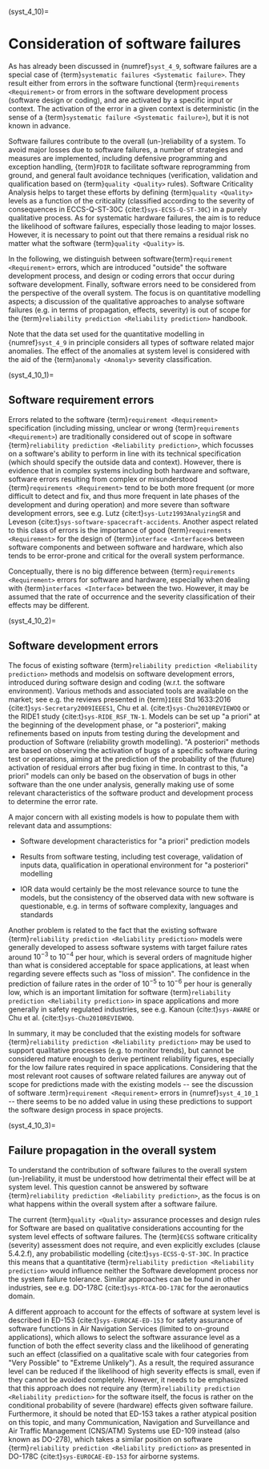 (syst_4_10)=
# Consideration of software failures

As has already been discussed in {numref}`syst_4_9`, software failures are a special case of {term}`systematic failures <Systematic failure>`. They result either from errors in the software functional {term}`requirements <Requirement>` or from errors in the software development process (software design or coding), and are activated by a specific input or context. The activation of the error in a given context is deterministic (in the sense of a {term}`systematic failure <Systematic failure>`), but it is not known in advance.

Software failures contribute to the overall (un-)reliability of a system. To avoid major losses due to software failures, a number of strategies and measures are implemented, including defensive programming and exception handling, {term}`FDIR` to facilitate software reprogramming from ground, and general fault avoidance techniques (verification, validation and qualification based on {term}`quality <Quality>` rules). Software Criticality Analysis helps to target these efforts by defining {term}`quality <Quality>` levels as a function of the criticality (classified according to the severity of consequences in ECCS-Q-ST-30C {cite:t}`sys-ECSS-Q-ST-30C`) in a purely qualitative process. As for systematic hardware failures, the aim is to reduce the likelihood of software failures, especially those leading to major losses. However, it is necessary to point out that there remains a residual risk no matter what the software {term}`quality <Quality>` is.

In the following, we distinguish between software{term}`requirement <Requirement>` errors, which are introduced "outside" the software development process, and design or coding errors that occur during software development. Finally, software errors need to be considered from the perspective of the overall system. The focus is on quantitative modelling aspects; a discussion of the qualitative approaches to analyse software failures (e.g. in terms of propagation, effects, severity) is out of scope for the {term}`reliability prediction <Reliability prediction>` handbook.

Note that the data set used for the quantitative modelling in {numref}`syst_4_9` in principle considers all types of software related major anomalies. The effect of the anomalies at system level is considered with the aid of the {term}`anomaly <Anomaly>` severity classification.

(syst_4_10_1)=
## Software requirement errors

Errors related to the software {term}`requirement <Requirement>` specification (including missing, unclear or wrong {term}`requirements <Requirement>`) are traditionally considered out of scope in software {term}`reliability prediction <Reliability prediction>`, which focusses on a software's ability to perform in line with its technical specification (which should specify the outside data and context). However, there is evidence that in complex systems including both hardware and software, software errors resulting from complex or misunderstood {term}`requirements <Requirement>` tend to be both more frequent (or more difficult to detect and fix, and thus more frequent in late phases of the development and during operation) and more severe than software development errors, see e.g. Lutz {cite:t}`sys-Lutz1993AnalyzingSR` and Leveson {cite:t}`sys-software-spacecraft-accidents`. Another aspect related to this class of errors is the importance of good {term}`requirements <Requirement>` for the design of {term}`interface <Interface>`s between software components and between software and hardware, which also tends to be error-prone and critical for the overall system performance.

Conceptually, there is no big difference between {term}`requirements <Requirement>` errors for software and hardware, especially when dealing with {term}`interfaces <Interface>` between the two. However, it may be assumed that the rate of occurrence and the severity classification of their effects may be different.

(syst_4_10_2)=
## Software development errors

The focus of existing software {term}`reliability prediction <Reliability prediction>` methods and modelsis on software development errors, introduced during software design and coding (w.r.t. the software environment). Various methods and associated tools are available on the market; see e.g. the reviews presented in {term}`IEEE` Std 1633:2016 {cite:t}`sys-Secretary2009IEEES1`, Chu et al. {cite:t}`sys-Chu2010REVIEWOQ` or the RIDE1 study {cite:t}`sys-RIDE_RSF_TN-1`. Models can be set up "a priori" at the beginning of the development phase, or "a posteriori", making refinements based on inputs from testing during the development and production of Software (reliability growth modelling). "A posteriori" methods are based on observing the activation of bugs of a specific software during test or operations, aiming at the prediction of the probability of the (future) activation of residual errors after bug fixing in time. In contrast to this, "a priori" models can only be based on the observation of bugs in other software than the one under analysis, generally making use of some relevant characteristics of the software product and development process to determine the error rate.

A major concern with all existing models is how to populate them with relevant data and assumptions:

-   Software development characteristics for "a priori" prediction models

-   Results from software testing, including test coverage, validation of inputs data, qualification in operational environment for "a posteriori" modelling

-   IOR data would certainly be the most relevance source to tune the models, but the consistency of the observed data with new software is questionable, e.g. in terms of software complexity, languages and standards

Another problem is related to the fact that the existing software {term}`reliability prediction <Reliability prediction>` models were generally developed to assess software systems with target failure rates around $10^{-3}$ to $10^{-4}$ per hour, which is several orders of magnitude higher than what is considered acceptable for space applications, at least when regarding severe effects such as "loss of mission". The confidence in the prediction of failure rates in the order of $10^{-5}$ to $10^{-6}$ per hour is generally low, which is an important limitation for software {term}`reliability prediction <Reliability prediction>` in space applications and more generally in safety regulated industries, see e.g. Kanoun {cite:t}`sys-AWARE` or Chu et al. {cite:t}`sys-Chu2010REVIEWOQ`.

In summary, it may be concluded that the existing models for software {term}`reliability prediction <Reliability prediction>` may be used to support qualitative processes (e.g. to monitor trends), but cannot be considered mature enough to derive pertinent reliability figures, especially for the low failure rates required in space applications. Considering that the most relevant root causes of software related failures are anyway out of scope for predictions made with the existing models -- see the discussion of software .term}`requirement <Requirement>` errors in {numref}`syst_4_10_1` -- there seems to be no added value in using these predictions to support the software design process in space projects.

(syst_4_10_3)=
## Failure propagation in the overall system

To understand the contribution of software failures to the overall system (un-)reliability, it must be understood how detrimental their effect will be at system level. This question cannot be answered by software {term}`reliability prediction <Reliability prediction>`, as the focus is on what happens within the overall system after a software failure.

The current {term}`quality <Quality>` assurance processes and design rules for Software are based on qualitative considerations accounting for the system level effects of software failures. The {term}`ECSS` software criticality (severity) assessment does not require, and even explicitly excludes (clause 5.4.2.f), any probabilistic modelling {cite:t}`sys-ECSS-Q-ST-30C`. In practice this means that a quantitative {term}`reliability prediction <Reliability prediction>` would influence neither the Software development process nor the system failure tolerance. Similar approaches can be found in other industries, see e.g. DO-178C {cite:t}`sys-RTCA-DO-178C` for the aeronautics domain.

A different approach to account for the effects of software at system level is described in ED-153 {cite:t}`sys-EUROCAE-ED-153` for safety assurance of software functions in Air Navigation Services (limited to on-ground applications), which allows to select the software assurance level as a function of both the effect severity class and the likelihood of generating such an effect (classified on a qualitative scale with four categories from "Very Possible" to "Extreme Unlikely"). As a result, the required assurance level can be reduced if the likelihood of high severity effects is small, even if they cannot be avoided completely. However, it needs to be emphasized that this approach does not require any {term}`reliability prediction <Reliability prediction>` for the software itself, the focus is rather on the conditional probability of severe (hardware) effects given software failure. Furthermore, it should be noted that ED-153 takes a rather atypical position on this topic, and many Communication, Navigation and Surveillance and Air Traffic Management (CNS/ATM) Systems use ED-109 instead (also known as DO-278), which takes a similar position on software {term}`reliability prediction <Reliability prediction>` as presented in DO-178C {cite:t}`sys-EUROCAE-ED-153` for airborne systems.
